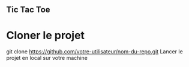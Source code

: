 ## Tic Tac Toe

# Cloner le projet
git clone https://github.com/votre-utilisateur/nom-du-repo.git
Lancer le projet en local sur votre machine
